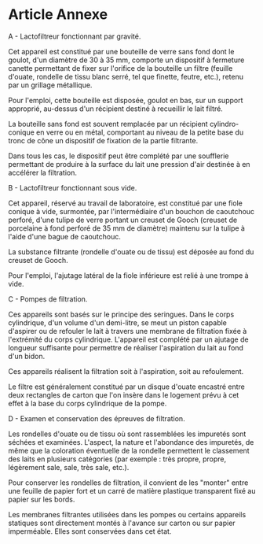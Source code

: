 # Article Annexe

A - Lactofiltreur fonctionnant par gravité.

Cet appareil est constitué par une bouteille de verre sans fond dont le goulot, d'un diamètre de 30 à 35 mm, comporte un dispositif à fermeture canette permettant de fixer sur l'orifice de la bouteille un filtre (feuille d'ouate, rondelle de tissu blanc serré, tel que finette, feutre, etc.), retenu par un grillage métallique.

Pour l'emploi, cette bouteille est disposée, goulot en bas, sur un support approprié, au-dessus d'un récipient destiné à recueillir le lait filtré.

La bouteille sans fond est souvent remplacée par un récipient cylindro-conique en verre ou en métal, comportant au niveau de la petite base du tronc de cône un dispositif de fixation de la partie filtrante.

Dans tous les cas, le dispositif peut être complété par une soufflerie permettant de produire à la surface du lait une pression d'air destinée à en accélérer la filtration.

B - Lactofiltreur fonctionnant sous vide.

Cet appareil, réservé au travail de laboratoire, est constitué par une fiole conique à vide, surmontée, par l'intermédiaire d'un bouchon de caoutchouc perforé, d'une tulipe de verre portant un creuset de Gooch (creuset de porcelaine à fond perforé de 35 mm de diamètre) maintenu sur la tulipe à l'aide d'une bague de caoutchouc.

La substance filtrante (rondelle d'ouate ou de tissu) est déposée au fond du creuset de Gooch.

Pour l'emploi, l'ajutage latéral de la fiole inférieure est relié à une trompe à vide.

C - Pompes de filtration.

Ces appareils sont basés sur le principe des seringues. Dans le corps cylindrique, d'un volume d'un demi-litre, se meut un piston capable d'aspirer ou de refouler le lait à travers une membrane de filtration fixée à l'extrémité du corps cylindrique. L'appareil est complété par un ajutage de longueur suffisante pour permettre de réaliser l'aspiration du lait au fond d'un bidon.

Ces appareils réalisent la filtration soit à l'aspiration, soit au refoulement.

Le filtre est généralement constitué par un disque d'ouate encastré entre deux rectangles de carton que l'on insère dans le logement prévu à cet effet à la base du corps cylindrique de la pompe.

D - Examen et conservation des épreuves de filtration.

Les rondelles d'ouate ou de tissu où sont rassemblées les impuretés sont séchées et examinées. L'aspect, la nature et l'abondance des impuretés, de même que la coloration éventuelle de la rondelle permettent le classement des laits en plusieurs catégories (par exemple : très propre, propre, légèrement sale, sale, très sale, etc.).

Pour conserver les rondelles de filtration, il convient de les "monter" entre une feuille de papier fort et un carré de matière plastique transparent fixé au papier sur les bords.

Les membranes filtrantes utilisées dans les pompes ou certains appareils statiques sont directement montés à l'avance sur carton ou sur papier imperméable. Elles sont conservées dans cet état.
